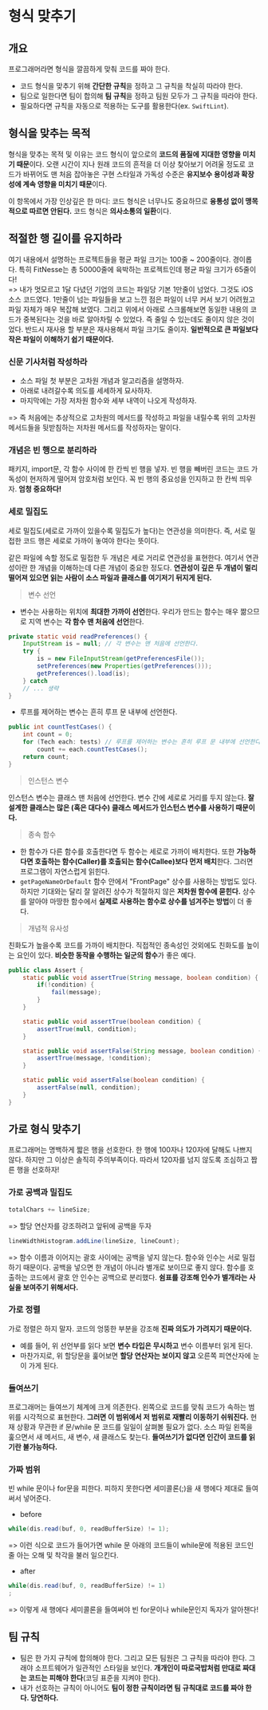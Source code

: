 # 형식 맞추기 

## 개요

프로그래머라면 형식을 깔끔하게 맞춰 코드를 짜야 한다.
* 코드 형식을 맞추기 위해 **간단한 규칙**을 정하고 그 규칙을 착실히 따라야 한다.
* 팀으로 일한다면 팀이 합의해 **팀 규칙**을 정하고 팀원 모두가 그 규칙을 따라야 한다.
* 필요하다면 규칙을 자동으로 적용하는 도구를 활용한다(ex. `SwiftLint`).

## 형식을 맞추는 목적

형식을 맞추는 목적 및 이유는 코드 형식이 앞으로의 **코드의 품질에 지대한 영향을 미치기 때문**이다. 오랜 시간이 지나 원래 코드의 흔적을 더 이상 찾아보기 어려울 정도로 코드가 바뀌어도 맨 처음 잡아놓은 구현 스타일과 가독성 수준은 **유지보수 용이성과 확장성에 계속 영향을 미치기 때문**이다.

이 항목에서 가장 인상깊은 한 마디: 코드 형식은 너무나도 중요하므로 **융통성 없이 맹목적으로 따르면 안된다.** 코드 형식은 **의사소통의 일환**이다.

## 적절한 행 길이를 유지하라

여기 내용에서 설명하는 프로젝트들을 평균 파일 크기는 100줄 ~ 200줄이다. 경이롭다. 특히 FitNesse는 총 50000줄에 육박하는 프로젝트인데 평균 파일 크기가 65줄이다!
<br>=> 내가 멋모르고 1달 다녔던 기업의 코드는 파일당 기본 1만줄이 넘었다. 그것도 iOS 소스 코드였다. 1만줄이 넘는 파일들을 보고 느낀 점은 파일이 너무 커서 보기 어려웠고 파일 자체가 매우 복잡해 보였다. 그리고 위에서 아래로 스크롤해보면 동일한 내용의 코드가 중복된다는 것을 바로 알아차릴 수 있었다. 즉 줄일 수 있는데도 줄이지 않은 것이었다. 반드시 재사용 할 부분은 재사용해서 파일 크기도 줄이자. **일반적으로 큰 파일보다 작은 파일이 이해하기 쉽기 때문이다.**

### 신문 기사처럼 작성하라

* 소스 파일 첫 부분은 고차원 개념과 알고리즘을 설명하자. 
* 아래로 내려갈수록 의도를 세세하게 묘사하자. 
* 마지막에는 가장 저차원 함수와 세부 내역이 나오게 작성하자.

=> 즉 처음에는 추상적으로 고차원의 메서드를 작성하고 파일을 내릴수록 위의 고차원 메서드들을 뒷받침하는 저차원 메서드를 작성하자는 말이다.

### 개념은 빈 행으로 분리하라

패키지, import문, 각 함수 사이에 한 칸씩 빈 행을 넣자.
빈 행을 빼버린 코드는 코드 가독성이 현저하게 떨어져 암호처럼 보인다. 
꼭 빈 행의 중요성을 인지하고 한 칸씩 띄우자. **엄청 중요하다!**

### 세로 밀집도

세로 밀집도(세로로 가까이 있을수록 밀집도가 높다)는 연관성을 의미한다. 즉, 서로 밀접한 코드 행은 세로로 가까이 놓여야 한다는 뜻이다. 

같은 파일에 속할 정도로 밀접한 두 개념은 세로 거리로 연관성을 표현한다. 여기서 연관성이란 한 개념을 이해하는데 다른 개념이 중요한 정도다. **연관성이 깊은 두 개념이 멀리 떨어져 있으면 읽는 사람이 소스 파일과 클래스를 여기저기 뒤지게 된다.**
 
> 변수 선언

* 변수는 사용하는 위치에 **최대한 가까이 선언**한다. 우리가 만드는 함수는 매우 짦으므로 지역 변수는 **각 함수 맨 처음에 선언**한다.

```java
private static void readPreferences() {
    InputStream is = null; // 각 변수는 맨 처음에 선언한다.
    try {
        is = new FileInputStream(getPreferencesFile());
        setPreferences(new Properties(getPreferences()));
        getPreferences().load(is);
    } catch
    // ... 생략 
}
```

* 루프를 제어하는 변수는 흔히 루프 문 내부에 선언한다. 

```java
public int countTestCases() {
    int count = 0;
    for (Tech each: tests) // 루프를 제어하는 변수는 흔히 루프 문 내부에 선언한다. 
        count += each.countTestCases();
    return count;
}
```

> 인스턴스 변수

인스턴스 변수는 클래스 맨 처음에 선언한다. 변수 간에 세로로 거리를 두지 않는다.
**잘 설계한 클래스는 많은 (혹은 대다수) 클래스 메서드가 인스턴스 변수를 사용하기 때문이다.**

> 종속 함수

* 한 함수가 다른 함수를 호출한다면 두 함수는 세로로 가까이 배치한다. 또한 **가능하다면 호출하는 함수(Caller)를 호출되는 함수(Callee)보다 먼저 배치**한다. 그러면 프로그램이 자연스럽게 읽힌다.
* `getPageNameOrDefault` 함수 안에서 "FrontPage" 상수를 사용하는 방법도 있다. 하지만 기대와는 달리 잘 알려진 상수가 적절하지 않은 **저차원 함수에 묻힌다.** 상수를 알아야 마땅한 함수에서 **실제로 사용하는 함수로 상수를 넘겨주는 방법**이 더 좋다.

> 개념적 유사성

친화도가 높을수록 코드를 가까이 배치한다. 직접적인 종속성인 것외에도 친화도를 높이는 요인이 있다. **비슷한 동작을 수행하는 일군의 함수**가 좋은 예다. 

```java
public class Assert {
    static public void assertTrue(String message, boolean condition) {
        if(!condition) {
            fail(message);
        }
    }

    static public void assertTrue(boolean condition) {
        assertTrue(null, condition);
    }

    static public void assertFalse(String message, boolean condition) {
        assertTrue(message, !condition);
    }

    static public void assertFalse(boolean condition) {
        assertFalse(null, condition);
    }
}
```

## 가로 형식 맞추기

프로그래머는 명백하게 짧은 행을 선호한다. 한 행에 100자나 120자에 달해도 나쁘지 않다. 하지만 그 이상은 솔직히 주의부족이다. 따라서 120자를 넘지 않도록 조심하고 짭른 행을 선호하자!

### 가로 공백과 밀집도

```java
totalChars += lineSize;
```
=> 할당 연산자를 강조하려고 앞뒤에 공백을 두자 

```java
lineWidthHistogram.addLine(lineSize, lineCount);
```
=> 함수 이름과 이어지는 괄호 사이에는 공백을 넣지 않는다. 함수와 인수는 서로 밀접하기 때문이다. 공백을 넣으면 한 개념이 아니라 별개로 보이므로 좋지 않다. 함수를 호출하는 코드에서 괄호 안 인수는 공백으로 분리했다. **쉼표를 강조해 인수가 별개라는 사실을 보여주기 위해서다.**

### 가로 정렬

가로 정렬은 하지 말자. 코드의 엉뚱한 부분을 강조해 **진짜 의도가 가려지기 때문이다.**
* 예를 들어, 위 선언부를 읽다 보면 **변수 타입은 무시하고** 변수 이름부터 읽게 된다.
* 마찬가지로, 위 할당문을 훑어보면 **할당 연산자는 보이지 않고** 오른쪽 피연산자에 눈이 가게 된다.

### 들여쓰기

프로그래머는 들여쓰기 체계에 크게 의존한다. 
왼쪽으로 코드를 맞춰 코드가 속하는 범위를 시각적으로 표현한다. 
**그러면 이 범위에서 저 범위로 재빨리 이동하기 쉬워진다.** 
현재 상황과 무관한 if 문/while 문 코드를 일일이 살펴볼 필요가 없다. 
소스 파일 왼쪽을 훑으면서 새 메서드, 새 변수, 새 클래스도 찾는다. 
**들여쓰기가 없다면 인간이 코드를 읽기란 불가능하다.**

### 가짜 범위

빈 while 문이나 for문을 피한다. 피하지 못한다면 세미콜론(;)을 새 행에다 제대로 들여써서 넣어준다. 

* before 
```java
while(dis.read(buf, 0, readBufferSize) != 1);
```
=> 이런 식으로 코드가 들어가면 while 문 아래의 코드들이 while문에 적용된 코드인 줄 아는 오해 및 착각을 불러 일으킨다. 

* after
```java
while(dis.read(buf, 0, readBufferSize) != 1)
;
```
=> 이렇게 새 행에다 세미콜론을 들여써야 빈 for문이나 while문인지 독자가 알아챈다! 

## 팀 규칙

* 팀은 한 가지 규칙에 합의해야 한다. 그리고 모든 팀원은 그 규칙을 따라야 한다. 그래야 소프트웨어가 일관적인 스타일을 보인다. **개개인이 따로국밥처럼 만대로 짜대는 코드는 피해야 한다**(코딩 표준을 지켜야 한다). 
* 내가 선호하는 규칙이 아니어도 **팀이 정한 규칙이라면 팀 규칙대로 코드를 짜야 한다. 당연하다.**
